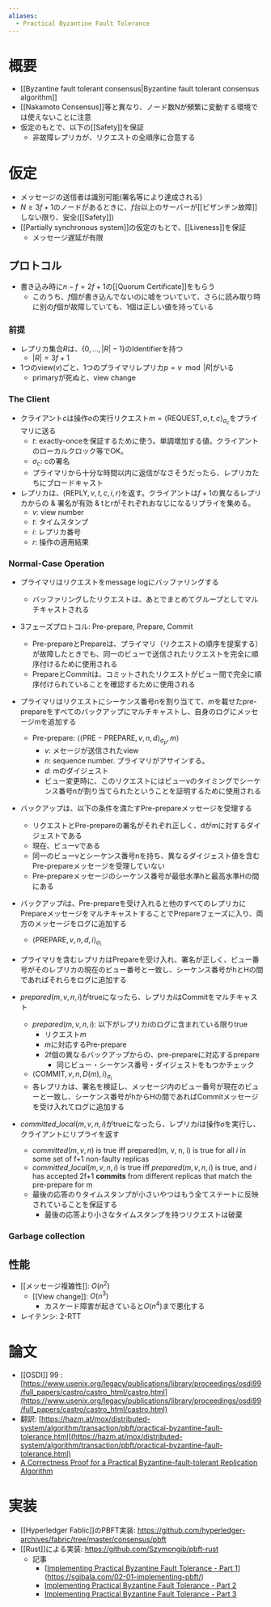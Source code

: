```yaml
---
aliases:
  - Practical Byzantine Fault Tolerance
---
```

# 概要
- [[Byzantine fault tolerant consensus|Byzantine fault tolerant consensus algorithm]]
- [[Nakamoto Consensus]]等と異なり、ノード数Nが頻繁に変動する環境では使えないことに注意
- 仮定のもとで、以下の[[Safety]]を保証
	- 非故障レプリカが、リクエストの全順序に合意する
# 仮定
- メッセージの送信者は識別可能(署名等により達成される)
- $N \ge 3f+1$のノードがあるときに、$f$台以上のサーバーが[[ビザンチン故障]]しない限り、安全([[Safety]])
- [[Partially synchronous system]]の仮定のもとで、[[Liveness]]を保証
	- メッセージ遅延が有限
## プロトコル
- 書き込み時に$n - f = 2f + 1$の[[Quorum Certificate]]をもらう
	- このうち、$f$個が書き込んでないのに嘘をついていて、さらに読み取り時に別の$f$個が故障していても、1個は正しい値を持っている
### 前提
- レプリカ集合$R$は、$\{ 0, ..., |R|-1 \}$のIdentifierを持つ
	- $|R| = 3f + 1$
- 1つのview($v$)ごと、1つのプライマリレプリカ$p = v \mod |R|$がいる
	- primaryが死ぬと、view change
### The Client
- クライアント$c$は操作$o$の実行リクエスト$m = \langle \mathrm{REQUEST}, o, t, c \rangle_{\sigma_c}$をプライマリに送る
	- $t$: exactly-onceを保証するために使う。単調増加する値。クライアントのローカルクロック等でOK。
	- $\sigma_c$: cの署名
	- プライマリから十分な時間以内に返信がなさそうだったら、レプリカたちにブロードキャスト
- レプリカは、$\langle \mathrm{REPLY}, v, t, c, i, r \rangle$を返す。クライアントは$f+1$の異なるレプリカからの & 署名が有効 & tとrがそれぞれおなじになるリプライを集める。
	- $v$: view number
	- $t$: タイムスタンプ
	- $i$: レプリカ番号
	- $r$: 操作の適用結果
### Normal-Case Operation
- プライマリはリクエストをmessage logにバッファリングする
	- バッファリングしたリクエストは、あとでまとめてグループとしてマルチキャストされる
- 3フェーズプロトコル: Pre-prepare, Prepare, Commit
	- Pre-prepareとPrepareは、プライマリ（リクエストの順序を提案する）が故障したときでも、同一のビューで送信されたリクエストを完全に順序付けるために使用される
	- PrepareとCommitは、コミットされたリクエストがビュー間で完全に順序付けられていることを確認するために使用される
- プライマリはリクエストにシーケンス番号$n$を割り当てて、$m$を載せたpre-prepareをすべてのバックアップにマルチキャストし、自身のログにメッセージmを追加する
	- Pre-prepare: $\langle \langle \mathrm{PRE-PREPARE}, v, n, d \rangle_{\sigma_p} , m \rangle$
		- $v$: メセージが送信されたview
		- $n$: sequence number. プライマリがアサインする。
		- $d$: mのダイジェスト
		- ビュー変更時に、このリクエストにはビューvのタイミングでシーケンス番号nが割り当てられたということを証明するために使用される
- バックアップは、以下の条件を満たすPre-prepareメッセージを受理する
	- リクエストとPre-prepareの署名がそれぞれ正しく、dがmに対するダイジェストである
	- 現在、ビューvである
	- 同一のビューvとシーケンス番号nを持ち、異なるダイジェスト値を含むPre-prepareメッセージを受理していない
	- Pre-prepareメッセージのシーケンス番号が最低水準hと最高水準Hの間にある
- バックアップ$i$は、Pre-prepareを受け入れると他のすべてのレプリカにPrepareメッセージをマルチキャストすることでPrepareフェーズに入り、両方のメッセージをログに追加する
	- $\langle \mathrm{PREPARE}, v, n, d, i \rangle_{\sigma_i}$
- プライマリを含むレプリカはPrepareを受け入れ、署名が正しく、ビュー番号がそのレプリカの現在のビュー番号と一致し、シーケンス番号がhとHの間であればそれらをログに追加する

- $prepared(m, v, n, i)$がtrueになったら、レプリカ$i$はCommitをマルチキャスト
	- $prepared(m, v, n, i)$: 以下がレプリカ$i$のログに含まれている限りtrue
		- リクエスト$m$
		- $m$に対応するPre-prepare
		- 2f個の異なるバックアップからの、pre-prepareに対応するprepare
			- 同じビュー・シーケンス番号・ダイジェストをもつかチェック
	- $\langle \mathrm{COMMIT}, v, n, D(m), i \rangle_{\sigma_i}$
	- 各レプリカは、署名を検証し、メッセージ内のビュー番号が現在のビューと一致し、シーケンス番号がhからHの間であればCommitメッセージを受け入れてログに追加する
- $committed\_local(m, v, n, i)$がtrueになったら、レプリカ$i$は操作$o$を実行し、クライアントにリプライを返す
	- $committed(m, v, n)$ is true iff prepared(m, v, n, i) is true for all $i$ in some set of f+1 non-faulty replicas
	- $committed\_local(m, v, n, i)$ is true iff $prepared(m, v, n, i)$ is true, and $i$ has accepted 2f+1 **commits** from different replicas that match the pre-prepare for m
	- 最後の応答のりタイムスタンプが小さいやつはもう全てステートに反映されていることを保証する
		- 最後の応答より小さなタイムスタンプを持つリクエストは破棄
### Garbage collection
## 性能
-  [[メッセージ複雑性]]: $O(n^2)$
	- [[View change]]: $O(n^3)$
		- カスケード障害が起きていると$O(n^4)$まで悪化する
- レイテンシ: 2-RTT
# 論文
- [[OSDI]] 99 : [https://www.usenix.org/legacy/publications/library/proceedings/osdi99/full_papers/castro/castro_html/castro.html](https://www.usenix.org/legacy/publications/library/proceedings/osdi99/full_papers/castro/castro_html/castro.html)
- 翻訳: [https://hazm.at/mox/distributed-system/algorithm/transaction/pbft/practical-byzantine-fault-tolerance.html](https://hazm.at/mox/distributed-system/algorithm/transaction/pbft/practical-byzantine-fault-tolerance.html)
- [A Correctness Proof for a Practical Byzantine-fault-tolerant Replication Algorithm](https://pmg.csail.mit.edu/~castro/tm590.pdf)
# 実装
- [[Hyperledger Fablic]]のPBFT実装: https://github.com/hyperledger-archives/fabric/tree/master/consensus/pbft
- [[Rust]]による実装: https://github.com/Szymongib/pbft-rust
	- 記事
		- [[Implementing Practical Byzantine Fault Tolerance - Part 1](https://sgibala.com/02-01-implementing-pbft/)](https://sgibala.com/02-01-implementing-pbft/)
		- [Implementing Practical Byzantine Fault Tolerance - Part 2](https://sgibala.com/02-02-implementing-pbft/)
		- [Implementing Practical Byzantine Fault Tolerance - Part 3](https://sgibala.com/02-03-implementing-pbft/)
